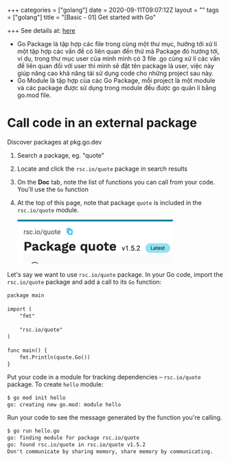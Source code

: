 +++
categories = ["golang"]
date = 2020-09-11T09:07:12Z
layout = ""
tags = ["golang"]
title = "[Basic - 01] Get started with Go"

+++
See details at: [here](https://medium.com/@dongnguyenltqb/quản-l%C3%AD-package-trong-golang-fdb3dad9f586)

* Go Package là tập hợp các file trong cùng một thư mục, hướng tới xử lí một tập hợp các vấn đề có liên quan đến thứ mà Package đó hướng tới, ví dụ, trong thư mục user của mình mình có 3 file .go cùng xử lí các vấn đề liên quan đối với user thì mình sẽ đặt tên package là user, việc này giúp năng cao khả năng tái sử dụng code cho những project sau này.
* Go Module là tập hợp của các Go Package, mỗi project là một module và các package được sử dụng trong module đều được go quản lí bằng go.mod file.

# Call code in an external package
Discover packages at pkg.go.dev

1. Search a package, eg. "quote"
2. Locate and click the `rsc.io/quote` package in search results
3. On the **Doc** tab, note the list of functions you can call from your code. You'll use the `Go` function
4. At the top of this page, note that package `quote` is included in the `rsc.io/quote` module.

   ![](static/uploads/screen-shot-2020-09-11-at-09-59-32.png)



Let's say we want to use `rsc.io/quote` package. In your Go code, import the `rsc.io/quote` package and add a call to its `Go` function:

    package main
    
    import (
    	"fmt"
    
    	"rsc.io/quote"
    )
    
    func main() {
    	fmt.Println(quote.Go())
    }

Put your code in a module for tracking dependencies – `rsc.io/quote` package. To create `hello` module:

    $ go mod init hello
    go: creating new go.mod: module hello

Run your code to see the message generated by the function you're calling.

    $ go run hello.go
    go: finding module for package rsc.io/quote
    go: found rsc.io/quote in rsc.io/quote v1.5.2
    Don't communicate by sharing memory, share memory by communicating.
